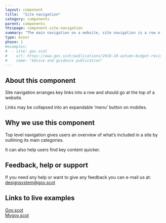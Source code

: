 ```yaml
---
layout: component
title:  "Site navigation"
category: components
parent: components
thispage: component.site-navigation
summary: "The main navigation on a website, site navigation is a row of core links that appears on every page."
type: minor
phase: 1
#examples:
#  - site: gov.scot
#    url: https://www.gov.scot/publications/2018-19-autumn-budget-revision-supporting-document/
#    name: "Advice and guidance publication"
---
```


## About this component
Site navigation arranges key links into a row and should go at the top of a website.

Links may be collapsed into an expandable ‘menu’ button on mobiles.

## Why we use this component
Top level navigation gives users an overview of what’s included in a site by outlining its main categories.

It can also help users find key content quicker.

## Feedback, help or support
If you need any help or want to give any feedback you can e-mail us at:
[designsystem@gov.scot](mailto:designsystem@gov.scot)

## Links to live examples

[Gov.scot](https://www.gov.scot/)  
[Mygov.scot](https://www.mygov.scot)
